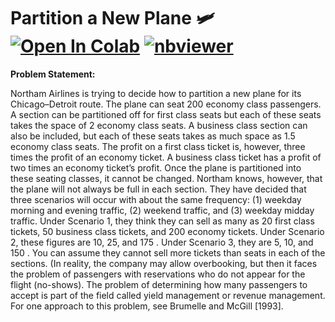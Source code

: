 # Partition a New Plane 🛩️ <a href="https://colab.research.google.com/github/Pegah-Ardehkhani/Optimization-Problems-and-Solutions/blob/main/3.%20Partition%20a%20New%20Plane/Partition%20a%20New%20Plane.ipynb" target="_parent\"><img src="https://colab.research.google.com/assets/colab-badge.svg" alt="Open In Colab"/></a> [![nbviewer](https://img.shields.io/badge/render-nbviewer-orange.svg)]()

**Problem Statement:**

Northam Airlines is trying to decide how to partition a new plane for its Chicago–Detroit route. The plane can seat $200$ economy class passengers. A section can be partitioned off for first class seats but each of these seats takes the space of $2$ economy class seats. A business class section can also be included, but each of these seats takes as much space as $1.5$ economy class seats. The profit on a first class ticket is, however, three times the profit of an economy
ticket. A business class ticket has a profit of two times an economy ticket’s profit. Once the plane is partitioned into these seating classes, it cannot be changed. Northam knows, however, that the plane will not always be full in each section. They have decided that three scenarios will occur with about the same frequency: ($1$) weekday morning and evening traffic, ($2$) weekend traffic, and ($3$) weekday midday traffic. Under Scenario $1$, they think they can sell as many as $20$ first class tickets, $50$ business class tickets, and $200$ economy tickets. Under Scenario $2$, these figures are $10$, $25$, and $175$ . Under Scenario $3$, they are $5$, $10$, and $150$ . You can assume they cannot sell more tickets than seats in each of the sections. (In reality, the company may allow overbooking, but then it faces the problem of passengers with reservations who do not appear for the flight (no-shows). The problem of determining how many passengers to accept is part of the field called yield management or revenue management. For one approach to this problem, see Brumelle and McGill [1993].

